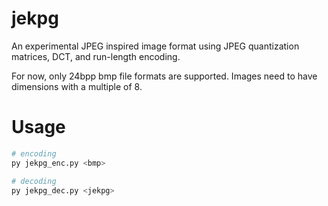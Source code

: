# jekpg

An experimental JPEG inspired image format using JPEG quantization matrices, DCT, and run-length encoding.

For now, only 24bpp bmp file formats are supported. Images need to have dimensions with a multiple of 8.

# Usage

```py
# encoding
py jekpg_enc.py <bmp>

# decoding
py jekpg_dec.py <jekpg>
```
